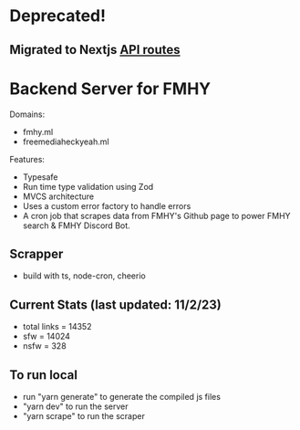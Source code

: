 # Deprecated!
## Migrated to Nextjs [API routes](https://github.com/zeus-12/fmhy)

# Backend Server for FMHY

Domains:

-   fmhy.ml
-   freemediaheckyeah.ml

Features:

-   Typesafe
-   Run time type validation using Zod
-   MVCS architecture
-   Uses a custom error factory to handle errors
-   A cron job that scrapes data from FMHY's Github page to power FMHY search & FMHY Discord Bot.

## Scrapper

-   build with ts, node-cron, cheerio

## Current Stats (last updated: 11/2/23)

-   total links = 14352
-   sfw = 14024
-   nsfw = 328

## To run local

-   run "yarn generate" to generate the compiled js files
-   "yarn dev" to run the server
-   "yarn scrape" to run the scraper
